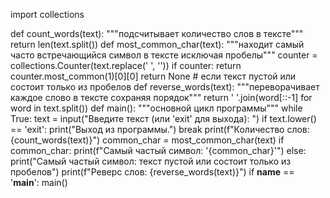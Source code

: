 import collections

def count_words(text):
    """подсчитывает количество слов в тексте"""
    return len(text.split())
def most_common_char(text):
    """находит самый часто встречающийся символ в тексте исключая пробелы"""
    counter = collections.Counter(text.replace(' ', ''))
    if counter:
        return counter.most_common(1)[0][0]
    return None  # если текст пустой или состоит только из пробелов
def reverse_words(text):
    """переворачивает каждое слово в тексте сохраняя порядок"""
    return ' '.join(word[::-1] for word in text.split())
def main():
    """основной цикл программы"""
    while True:
        text = input("Введите текст (или 'exit' для выхода): ")
        if text.lower() == 'exit':
            print("Выход из программы.")
            break
        print(f"Количество слов: {count_words(text)}")
        common_char = most_common_char(text)
        if common_char:
            print(f"Самый частый символ: '{common_char}'")
        else:
            print("Самый частый символ: текст пустой или состоит только из пробелов")
        print(f"Реверс слов: {reverse_words(text)}")
if __name__ == '__main__':
    main()
